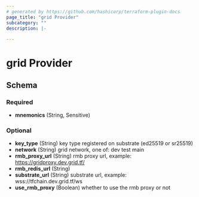 ```yaml
---
# generated by https://github.com/hashicorp/terraform-plugin-docs
page_title: "grid Provider"
subcategory: ""
description: |-
  
---
```


# grid Provider





<!-- schema generated by tfplugindocs -->
## Schema

### Required

- **mnemonics** (String, Sensitive)

### Optional

- **key_type** (String) key type registered on substrate (ed25519 or sr25519)
- **network** (String) grid network, one of: dev test main
- **rmb_proxy_url** (String) rmb proxy url, example: https://gridproxy.dev.grid.tf/
- **rmb_redis_url** (String)
- **substrate_url** (String) substrate url, example: wss://tfchain.dev.grid.tf/ws
- **use_rmb_proxy** (Boolean) whether to use the rmb proxy or not
